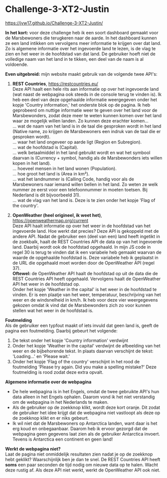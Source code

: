 # Challenge-3-XT2-Justin

https://jvw17.github.io/Challenge-3-XT2-Justin/

<b>In het kort:</b> voor deze challenge heb ik een soort dashboard gemaakt voor de Marsbewoners die terugkeren naar de aarde. In het dashboard kunnen ze een land intikken om vervolgens meer informatie te krijgen over dat land. Zo is algemene informatie over het ingevoerde land te lezen, is de vlag te zien en het weer in de hoofdstad van dat land. De gebruiker hoeft niet de volledige naam van het land in te tikken, een deel van de naam is al voldoende.

<b>Even uitgebreid:</b> mijn website maakt gebruik van de volgende twee API's:

1. <b>REST Countries</b>, https://restcountries.eu/<br/>
Deze API haalt een hele rits aan informatie op over het ingevoerde land (wat naast de webpagina ook steeds in de console terug te vinden is). Ik heb een deel van deze opgehaalde informatie weergegeven onder het kopje 'Country information,' het onderste blok op de pagina. Ik heb geprobeerd om nuttige informatie weer te geven over het land voor de Marsbewonders, zodat deze meer te weten kunnen komen over het land waar ze mogelijk willen landen. Zo kunnen deze erachter komen... <br/>
 ... wat de naam van het land is in de taal die gesproken wordt in het land (Native name, zo krijgen de Marsbewoners een indruk van de  taal die er gesproken wordt). <br/>
... waar het land ongeveer op aarde ligt (Region en Subregion). <br/>
... wat de hoofdstad is (Capital). <br/>
... welk betaalmiddel in het land gebruikt wordt en wat het symbool daarvan is (Currency + symbol, handig als de Marsbewonders iets willen kopen in het land). <br/>
... hoeveel mensen in het land wonen (Population). <br/>
... hoe groot het land is (Area in km²). <br/>
... wat het landnummer is (Calling Code, handig voor als de Marsbewoners naar iemand willen bellen in het land. Zo weten ze welk nummer ze eerst voor een telefoonnummer in moeten toetsen. Bij Nederland is dit bijvoorbeeld 31). <br/>
... wat de vlag van het land is. Deze is te zien onder het kopje 'Flag of the country'.

2. <b>OpenWeather (heel origineel, ik weet het)</b>, https://openweathermap.org/current <br/>
Deze API haalt informatie op over het weer in de hoofdstad van het ingevoerde land. Hoe werkt dat precies? Deze API is gekoppeld met de andere API. Nadat de gebruiker een (deel van een) land heeft ingetikt in de zoekbalk, haalt de REST Countries API de data op van het ingevoerde land. Daarbij wordt ook de hoofdstad opgehaald. In mijn JS code in regel 30 is terug te vinden dat ik een variabele heb gemaakt waarvan de waarde de opgehaalde hoofdstad is. Deze variabele heb ik geplaatst in de URL die opgehaald moet worden door de OpenWeather API (regel 37). <br/>
<b>Oftewel:</b> de OpenWeather API haalt de hoofdstad op uit de data die de REST Countries API heeft opgehaald. Vervolgens haalt de OpenWeather API het weer in de hoofdstad op.<br/>
Onder het kopje 'Weather in the capital' is het weer in de hoofdstad te vinden. Er is een plaatje van het weer, temperatuur, beschrijving van het weer en de windsnelheid in km/h. Ik heb voor deze vier weergegevens gekozen omdat ik vind dat de Marsbewonders zich zo voor kunnen stellen wat het weer in de hoofdstad is.

<b>Foutmelding</b> <br/>
Als de gebruiker een typfout maakt of iets invuld dat geen land is, geeft de pagina een foutmelding. Daarbij gebeurt het volgende:
1. De tekst onder het kopje 'Country information' verdwijnt
2. Onder het kopje 'Weather in the capital' verdwijnt de afbeelding van het weer en de bijbehorende tekst. In plaats daarvan verschijnt de tekst: 'Loading...' en 'Please wait.'
3. Onder het kopje 'Flag of the country' verschijnt in het rood de foutmelding 'Please try again. Did you make a spelling mistake?' Deze foutmelding is rood zodat deze extra opvalt.

<b>Algemene informatie over de webpagina</b> <br/>
- De hele webpagina is in het Engels, omdat de twee gebruikte API's hun data alleen in het Engels ophalen. Daarom vond ik het niet verstandig om de webpagina in het Nederlands te maken.
- Als de gebruiker op de zoekknop klikt, wordt deze kort oranje. Dit zodat de gebruiker het idee krijgt dat de webpagina niet vastloopt als deze op de zoekknop klikt en er niks gebeurt.
- Ik wil niet dat de Marsbewoners op Antarctica landen, want daar is het erg koud en onbegaanbaar. Daarom heb ik ervoor gezorgd dat de webpagina geen gegevens laat zien als de gebruiker Antarctica invoert. Tevens is Antarctica een continent en geen land!

<b>Werkt de webpagina niet?</b><br />
Laat de pagina niet onmiddelijk resultaten zien nadat je op de zoekknop hebt geklikt? Waarschijnlijk ben je dan te snel. De REST Countries API heeft <b>soms</b> een paar seconden de tijd nodig om nieuwe data op te halen. Wacht deze rustig af. Als deze API niet werkt, werkt de OpenWeather API ook niet.

